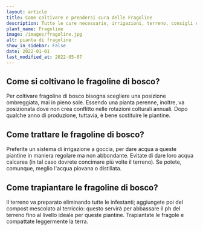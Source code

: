 ```yaml
---
layout: article
title: Come coltivare e prendersi cura delle Fragoline
description: Tutte le cure necessarie, irrigazioni, terreno, consigli e molto altro sulla coltivazione delle Fragoline
plant_name: Fragoline
image: /images/fragoline.jpg
alt: pianta di fragoline
show_in_sidebar: False
date: 2022-01-01
last_modified_at: 2022-05-07
---
```


## Come si coltivano le fragoline di bosco?

Per coltivare fragoline di bosco bisogna scegliere una posizione ombreggiata, mai in pieno sole. Essendo una pianta perenne, inoltre, va posizionata dove non crea conflitto nelle rotazioni colturali annuali. Dopo qualche anno di produzione, tuttavia, è bene sostituire le piantine.

## Come trattare le fragoline di bosco?

 Preferite un sistema di irrigazione a goccia, per dare acqua a queste piantine in maniera regolare ma non abbondante. Evitate di dare loro acqua calcarea (in tal caso dovrete concimare più volte il terreno). Se potete, comunque, meglio l'acqua piovana o distillata.

## Come trapiantare le fragoline di bosco?

 Il terreno va preparato eliminando tutte le infestanti; aggiungete poi del compost mescolato al terriccio: questo servirà per abbassare il ph del terreno fino al livello ideale per queste piantine. Trapiantate le fragole e compattate leggermente la terra.

